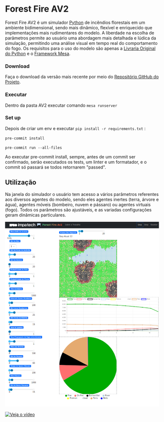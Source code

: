 # Forest Fire AV2

Forest Fire AV2 é um simulador [Python](https://www.python.org/) de incêndios florestais em um ambiente bidimensional, sendo mais dinâmico, flexível e enriquecido que implementações mais rudimentares do modelo. A liberdade na escolha de parâmetros permite ao usuário uma abordagem mais detalhada e lúdica da simulação, permitindo uma análise visual em tempo real do comportamento do fogo. Os requisitos para o uso do modelo são apenas a [Livraria Original do Python](https://docs.python.org/3/library/) e o [Framework Mesa](https://mesa.readthedocs.io/stable/).

### Download

Faça o download da versão mais recente por meio do [Repositório GitHub do Projeto](https://github.com/viniciusgma/AV2.git). 

### Executar

Dentro da pasta AV2 executar comando `mesa runserver`

### Set up

Depois de criar um env e executar `pip install -r requirements.txt` :

`pre-commit install`

`pre-commit run --all-files`

Ao executar pre-commit install, sempre, antes de um commit ser confirmado, serão executados os tests, um linter e um formatador, e o commit só passará se todos retornarem "passed".

## Utilização

Na janela do simulador o usuário tem acesso a vários parâmetros referentes aos diversos agentes do modelo, sendo eles agentes inertes (terra, árvore e água), agentes móveis (bombeiro, nuvem e pássaro) ou agentes virtuais (fogo). Todos os parâmetros são ajustáveis, e as variadas configurações geram dinâmicas particulares.

![Interface de Uso](documentation/interfacedeuso.png)

[![Veja o vídeo](https://i.sstatic.net/Vp2cE.png)](https://youtube.com/shorts/31cD6rWIzMg?feature=share)
